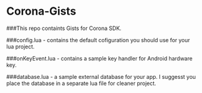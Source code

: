 Corona-Gists
============

###This repo containts Gists for Corona SDK.

###config.lua - contains the default cofiguration you should use for your lua project.

###onKeyEvent.lua - contains a sample key handler for Android hardware key.

###database.lua - a sample external database for your app. I suggesst you place the database in a separate lua file for cleaner project.
